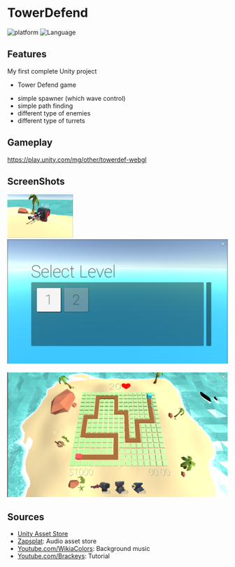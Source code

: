 # TowerDefend
 

![platform](https://img.shields.io/badge/Platform-Unity-yellow.svg)
![Language](https://img.shields.io/badge/Language-C%23-orange.svg)

## Features
  My first complete Unity project
  
* Tower Defend game
 - simple spawner (which wave control)
 - simple path finding
 - different type of enemies
 - different type of turrets

## Gameplay
https://play.unity.com/mg/other/towerdef-webgl

## ScreenShots
<img src="Images/gl1.png" height='100x' width='150x'/>&nbsp;&nbsp;&nbsp;<img src="Images/gl2.png" height='' width=''/>&nbsp;&nbsp;&nbsp;<img src="Images/gl3.png" height='' width=''/>

## Sources

* <a href="https://assetstore.unity.com/">Unity Asset Store</a>
* <a href="https://www.zapsplat.com/">Zapsplat</a>: Audio asset store
* <a href="https://www.youtube.com/watch?v=4W0sosJtiGg">Youtube.com/WikiaColors</a>: Background music
* <a href="https://www.youtube.com/user/Brackeys">Youtube.com/Brackeys</a>: Tutorial

